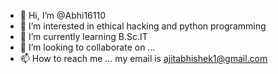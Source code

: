 - 👋 Hi, I’m @Abhi16110
- 👀 I’m interested in ethical hacking and python programming
- 🌱 I’m currently learning B.Sc.IT
- 💞️ I’m looking to collaborate on ...
- 📫 How to reach me ... my email is ajitabhishek1@gmail.com

<!---
Abhi16110/Abhi16110 is a ✨ special ✨ repository because its `README.md` (this file) appears on your GitHub profile.
You can click the Preview link to take a look at your changes.
--->

